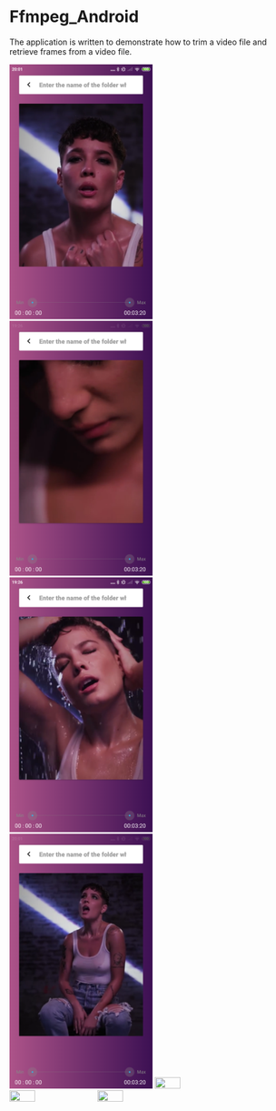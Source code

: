# Ffmpeg_Android
The application is written to demonstrate how to trim a video file and retrieve frames from a video file.

<img src="https://github.com/dmitriykotov333/Ffmpeg_Android/blob/master/pr1.png" width="50%" height="50%">
<img src="https://github.com/dmitriykotov333/Ffmpeg_Android/blob/master/pr2.png" width="50%" height="50%">
<img src="https://github.com/dmitriykotov333/Ffmpeg_Android/blob/master/pr3.png" width="50%" height="50%">
<img src="https://github.com/dmitriykotov333/Ffmpeg_Android/blob/master/pr4.png" width="50%" height="50%">

<img src="https://github.com/dmitriykotov333/Ffmpeg_Android/blob/master/preview.gif" width="30%" height="30%">
<img src="https://github.com/dmitriykotov333/Ffmpeg_Android/blob/master/preview1.gif" width="30%" height="30%">
<img src="https://github.com/dmitriykotov333/Ffmpeg_Android/blob/master/preview2.gif" width="30%" height="30%">
